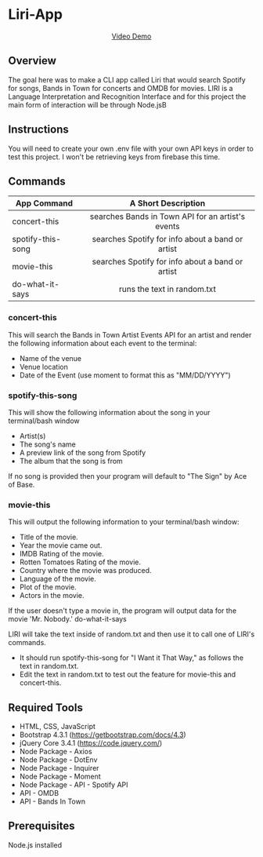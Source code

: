 # Liri-App

<p align="center">
<a href="https://drive.google.com/file/d/1Q5LVbj8_40JoHnlCVXvK5pIm6dfUJK6Y/view" target="blank">Video Demo</a>
</P>

## Overview

The goal here was to make a CLI app called Liri that would search Spotify for songs, Bands in Town for concerts and OMDB for movies. LIRI is a Language Interpretation and Recognition Interface and for this project the main form of interaction will be through Node.jsB

## Instructions

You will need to create your own .env file with your own API keys in order to test this project. I won't be retrieving keys from firebase this time.

## Commands
| App Command       | A Short Description                               |
| ----------------- |:-------------------------------------------------:|
| concert-this      | searches Bands in Town API for an artist's events |
| spotify-this-song | searches Spotify for info about a band or artist  |
| movie-this        | searches Spotify for info about a band or artist  |
| do-what-it-says   | runs the text in random.txt                       |


### concert-this
This will search the Bands in Town Artist Events API for an artist and render the following information about each event to the terminal:

*  Name of the venue
*  Venue location
*  Date of the Event (use moment to format this as "MM/DD/YYYY")

### spotify-this-song

This will show the following information about the song in your terminal/bash window

*  Artist(s)
*  The song's name
*  A preview link of the song from Spotify
*  The album that the song is from

If no song is provided then your program will default to "The Sign" by Ace of Base.

### movie-this

This will output the following information to your terminal/bash window:

*  Title of the movie.
*  Year the movie came out.
*  IMDB Rating of the movie.
*  Rotten Tomatoes Rating of the movie.
*  Country where the movie was produced.
*  Language of the movie.
*  Plot of the movie.
*  Actors in the movie.

If the user doesn't type a movie in, the program will output data for the movie 'Mr. Nobody.'
do-what-it-says

LIRI will take the text inside of random.txt and then use it to call one of LIRI's commands.

*  It should run spotify-this-song for "I Want it That Way," as follows the text in random.txt.
*  Edit the text in random.txt to test out the feature for movie-this and concert-this.

## Required Tools

* HTML, CSS, JavaScript 
* Bootstrap 4.3.1 (https://getbootstrap.com/docs/4.3)
* jQuery Core 3.4.1 (https://code.jquery.com/)
* Node Package - Axios
* Node Package - DotEnv
* Node Package - Inquirer
* Node Package - Moment
* Node Package - API - Spotify API
* API - OMDB
* API - Bands In Town



## Prerequisites
Node.js installed



